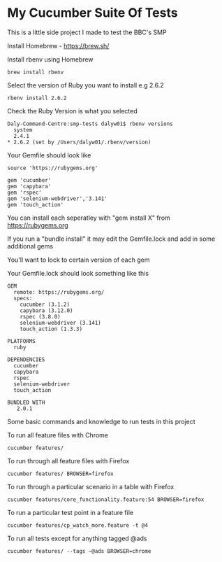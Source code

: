 # My Cucumber Suite Of Tests

This is a little side project I made to test the BBC's SMP

Install Homebrew - https://brew.sh/

Install rbenv using Homebrew

```
brew install rbenv
```

Select the version of Ruby you want to install e.g 2.6.2

```
rbenv install 2.6.2
```

Check the Ruby Version is what you selected

```
Daly-Command-Centre:smp-tests dalyw01$ rbenv versions
  system
  2.4.1
* 2.6.2 (set by /Users/dalyw01/.rbenv/version)
```

Your Gemfile should look like 

```
source 'https://rubygems.org'

gem 'cucumber'
gem 'capybara'
gem 'rspec'
gem 'selenium-webdriver','3.141'
gem 'touch_action'
```

You can install each seperatley with "gem install X" from https://rubygems.org

If you run a "bundle install" it may edit the Gemfile.lock and add in some additional gems

You'll want to lock to certain version of each gem

Your Gemfile.lock should look something like this

```
GEM
  remote: https://rubygems.org/
  specs:
    cucumber (3.1.2)
    capybara (3.12.0)
    rspec (3.8.0)
    selenium-webdriver (3.141)
    touch_action (1.3.3)

PLATFORMS
  ruby

DEPENDENCIES
  cucumber
  capybara
  rspec
  selenium-webdriver
  touch_action

BUNDLED WITH
   2.0.1
```

Some basic commands and knowledge to run tests in this project

To run all feature files with Chrome

```
cucumber features/
```

To run through all feature files with Firefox

```
cucumber features/ BROWSER=firefox
```

To run through a particular scenario in a table with Firefox
```
cucumber features/core_functionality.feature:54 BROWSER=firefox
```

To run a particular test point in a feature file
```
cucumber features/cp_watch_more.feature -t @4
```

To run all tests except for anything tagged @ads
```
cucumber features/ --tags ~@ads BROWSER=chrome
```
